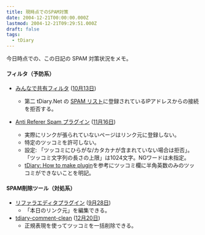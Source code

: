 ```yaml
---
title: 現時点でのSPAM対策
date: 2004-12-21T00:00:00.000Z
lastmod: 2004-12-21T09:29:51.000Z
draft: false
tags:
  - tDiary
---
```


今日時点での、この日記の SPAM 対策状況をメモ。

#### フィルタ（予防系）

- [みんなで共有フィルタ](http://bigfield.ddo.jp/diary/20041013.html#p01) ([10月13日](/posts/20041013/p02))

  - 第二 tDiary.Net の [SPAM リスト](http://kazuhiko.tdiary.net/20041012.html#p01)に登録されているIPアドレスからの接続を拒否する。

- [Anti Referer Spam プラグイン](http://www.netlife.gr.jp/redbug/diary/?date=20041018#p02) ([11月16日](/posts/20041116/p03))

  - 実際にリンクが張られていないページはリンク元に登録しない。
  - 特定のツッコミを許可しない。
  - 設定: 「ツッコミにひらがな/カタカナが含まれていない場合は拒否」。「ツッコミ文字列の長さの上限」は1024文字。NGワードは未指定。
  - [tDiary: How to make plugin](http://www.tdiary.org/doc/HOWTO-make-plugin.html)を参考にツッコミ欄に半角英数のみのツッコミができないことを明記。

#### SPAM削除ツール（対処系）

- [リファラエディタプラグイン](http://ponx.s5.xrea.com/hiki/ja/refedit.rb.html) ([9月28日](/posts/20040928/p02))
  - 「本日のリンク元」を編集できる。
- [tdiary-comment-clean](http://www.namazu.org/~satoru/diary/20040923.html) ([12月20日](/posts/20041220/p01))
  - 正規表現を使ってツッコミを一括削除できる。
